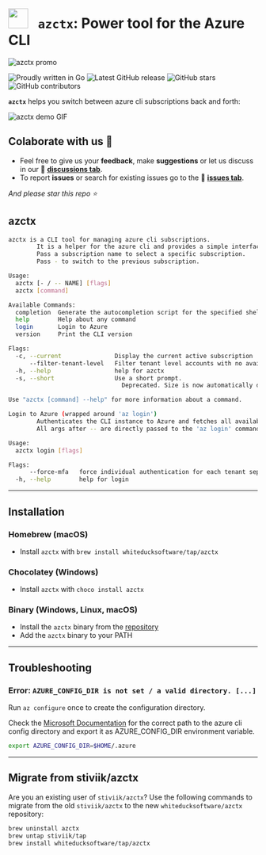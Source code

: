 # <img src='assets/img/DB-WD-Iconsazctx-1200px.png' height=40> &nbsp; `azctx`: Power tool for the Azure CLI 

![azctx promo](assets/img/DB-WD-azctx-TW-440x220px@2x.png)

![Proudly written in Go](https://img.shields.io/badge/written%20in-go-29BEB0.svg)
![Latest GitHub release](https://img.shields.io/github/v/release/whiteducksoftware/azctx.svg)
![GitHub stars](https://img.shields.io/github/stars/whiteducksoftware/azctx.svg?label=github%20stars)
![GitHub contributors](https://img.shields.io/github/contributors/whiteducksoftware/azctx.svg?label=github%20contributors)

**`azctx`** helps you switch between azure cli subscriptions back and forth:

![azctx demo GIF](assets/img/azctx-demo.png)

## Colaborate with us 👋

* Feel free to give us your **feedback**, make **suggestions** or let us discuss in our 📢 [**discussions tab**](../../discussions/).
* To report **issues** or search for existing issues go to the 🔎 [**issues tab**](../../issues/).

_And please star this repo ⭐_

## azctx

```bash
azctx is a CLI tool for managing azure cli subscriptions.
        It is a helper for the azure cli and provides a simple interface for managing subscriptions.
        Pass a subscription name to select a specific subscription.
        Pass - to switch to the previous subscription.

Usage:
  azctx [- / -- NAME] [flags]
  azctx [command]

Available Commands:
  completion  Generate the autocompletion script for the specified shell
  help        Help about any command
  login       Login to Azure
  version     Print the CLI version

Flags:
  -c, --current               Display the current active subscription
      --filter-tenant-level   Filter tenant level accounts with no available subscriptions (default true)
  -h, --help                  help for azctx
  -s, --short                 Use a short prompt.
                                Deprecated. Size is now automatically determined.

Use "azctx [command] --help" for more information about a command.
```

```bash
Login to Azure (wrapped around 'az login')
        Authenticates the CLI instance to Azure and fetches all available tenants and subscriptions.
        All args after -- are directly passed to the 'az login' command.

Usage:
  azctx login [flags]

Flags:
      --force-mfa   force individual authentication for each tenant separately (required for tenants which enforce explicit MFA)
  -h, --help        help for login
```

-----

## Installation

### Homebrew (macOS)

* Install `azctx` with `brew install whiteducksoftware/tap/azctx`

### Chocolatey (Windows)

* Install `azctx` with `choco install azctx`

### Binary (Windows, Linux, macOS)

* Install the `azctx` binary from the [repository](https://github.com/whiteducksoftware/azctx/releases)
* Add the `azctx` binary to your PATH

-----

## Troubleshooting

### Error: `AZURE_CONFIG_DIR is not set / a valid directory. [...]`

Run `az configure` once to create the configuration directory.

Check the [Microsoft Documentation](https://docs.microsoft.com/en-us/cli/azure/azure-cli-configuration?view=azure-cli-latest#cli-configuration-file) for the correct path to the azure cli config directory and export it as AZURE_CONFIG_DIR environment variable.  

```bash
export AZURE_CONFIG_DIR=$HOME/.azure
```

-----

## Migrate from stiviik/azctx

Are you an existing user of `stiviik/azctx`? Use the following commands to migrate from the old `stiviik/azctx` to the new `whiteducksoftware/azctx` repository:

```bash
brew uninstall azctx
brew untap stiviik/tap
brew install whiteducksoftware/tap/azctx
```
